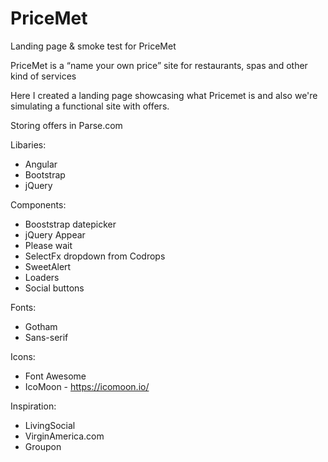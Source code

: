 # PriceMet
Landing page & smoke test for PriceMet

PriceMet is a “name your own price” site for restaurants, spas and other kind of services

Here I created a landing page showcasing what Pricemet is and also we're simulating a functional site with offers.

Storing offers in Parse.com

Libaries:
 - Angular
 - Bootstrap
 - jQuery
 
Components:
 - Booststrap datepicker
 - jQuery Appear
 - Please wait
 - SelectFx dropdown from Codrops
 - SweetAlert
 - Loaders
 - Social buttons

Fonts:
 - Gotham
 - Sans-serif

Icons:
 - Font Awesome
 - IcoMoon - https://icomoon.io/

Inspiration:
 - LivingSocial
 - VirginAmerica.com
 - Groupon
 

